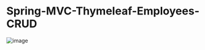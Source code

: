 # Spring-MVC-Thymeleaf-Employees-CRUD
![image](https://github.com/RobinSingh24/Spring-MVC-Thymeleaf-Employees-CRUD/assets/52188984/dbcd1eb0-7e8d-4903-a67a-8b9db3fb8176)
